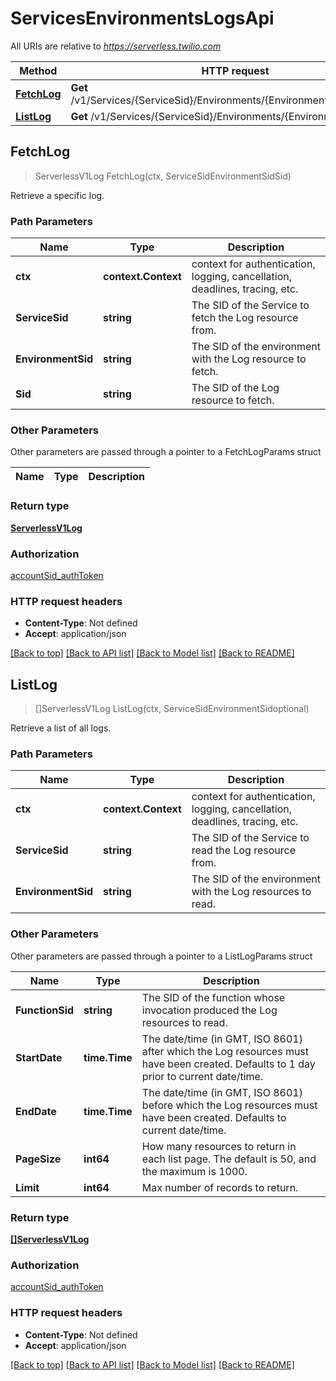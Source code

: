 # ServicesEnvironmentsLogsApi

All URIs are relative to *https://serverless.twilio.com*

Method | HTTP request | Description
------------- | ------------- | -------------
[**FetchLog**](ServicesEnvironmentsLogsApi.md#FetchLog) | **Get** /v1/Services/{ServiceSid}/Environments/{EnvironmentSid}/Logs/{Sid} | 
[**ListLog**](ServicesEnvironmentsLogsApi.md#ListLog) | **Get** /v1/Services/{ServiceSid}/Environments/{EnvironmentSid}/Logs | 



## FetchLog

> ServerlessV1Log FetchLog(ctx, ServiceSidEnvironmentSidSid)



Retrieve a specific log.

### Path Parameters


Name | Type | Description
------------- | ------------- | -------------
**ctx** | **context.Context** | context for authentication, logging, cancellation, deadlines, tracing, etc.
**ServiceSid** | **string** | The SID of the Service to fetch the Log resource from.
**EnvironmentSid** | **string** | The SID of the environment with the Log resource to fetch.
**Sid** | **string** | The SID of the Log resource to fetch.

### Other Parameters

Other parameters are passed through a pointer to a FetchLogParams struct


Name | Type | Description
------------- | ------------- | -------------

### Return type

[**ServerlessV1Log**](ServerlessV1Log.md)

### Authorization

[accountSid_authToken](../README.md#accountSid_authToken)

### HTTP request headers

- **Content-Type**: Not defined
- **Accept**: application/json

[[Back to top]](#) [[Back to API list]](../README.md#documentation-for-api-endpoints)
[[Back to Model list]](../README.md#documentation-for-models)
[[Back to README]](../README.md)


## ListLog

> []ServerlessV1Log ListLog(ctx, ServiceSidEnvironmentSidoptional)



Retrieve a list of all logs.

### Path Parameters


Name | Type | Description
------------- | ------------- | -------------
**ctx** | **context.Context** | context for authentication, logging, cancellation, deadlines, tracing, etc.
**ServiceSid** | **string** | The SID of the Service to read the Log resource from.
**EnvironmentSid** | **string** | The SID of the environment with the Log resources to read.

### Other Parameters

Other parameters are passed through a pointer to a ListLogParams struct


Name | Type | Description
------------- | ------------- | -------------
**FunctionSid** | **string** | The SID of the function whose invocation produced the Log resources to read.
**StartDate** | **time.Time** | The date/time (in GMT, ISO 8601) after which the Log resources must have been created. Defaults to 1 day prior to current date/time.
**EndDate** | **time.Time** | The date/time (in GMT, ISO 8601) before which the Log resources must have been created. Defaults to current date/time.
**PageSize** | **int64** | How many resources to return in each list page. The default is 50, and the maximum is 1000.
**Limit** | **int64** | Max number of records to return.

### Return type

[**[]ServerlessV1Log**](ServerlessV1Log.md)

### Authorization

[accountSid_authToken](../README.md#accountSid_authToken)

### HTTP request headers

- **Content-Type**: Not defined
- **Accept**: application/json

[[Back to top]](#) [[Back to API list]](../README.md#documentation-for-api-endpoints)
[[Back to Model list]](../README.md#documentation-for-models)
[[Back to README]](../README.md)

